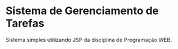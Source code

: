 # Sistema de Gerenciamento de Tarefas

Sistema simples utilizando JSP da disciplina de Programação WEB.<br>
